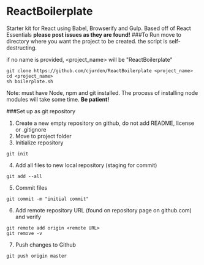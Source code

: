 # ReactBoilerplate
Starter kit for React using Babel, Browserify and Gulp. Based off of React Essentials
**please post issues as they are found!**
###To Run
move to directory where you want the project to be created. the script is self-destructing.

if no name is provided, <project_name> will be "ReactBoilerplate"
```
git clone https://github.com/cjurden/ReactBoilerplate <project_name>
cd <project_name>
sh boilerplate.sh
```
Note: must have Node, npm and git installed. The process of installing node modules will take some time. **Be patient!**

###Set up as git repository
1. Create a new empty repository on github, do not add README, license or .gitignore
2. Move to project folder
3. Initialize repository

  ```
  git init
  ```

4. Add all files to new local repository (staging for commit)

  ```
  git add --all
  ```

5. Commit files

  ```
  git commit -m "initial commit"
  ```

6. Add remote repository URL (found on repository page on github.com) and verify

  ```
  git remote add origin <remote URL>
  git remove -v
  ```

7. Push changes to Github

  ```
  git push origin master
  ```
